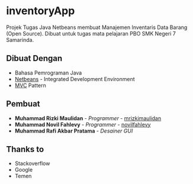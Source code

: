 # inventoryApp
Projek Tugas Java Netbeans membuat Manajemen Inventaris Data Barang (Open Source).
Dibuat untuk tugas mata pelajaran PBO SMK Negeri 7 Samarinda.

## Dibuat Dengan
* Bahasa Pemrograman Java
* [Netbeans](https://netbeans.org/) - Integrated Development Environment
* [MVC](https://id.m.wikipedia.org/wiki/MVC) Pattern

## Pembuat
* **Muhammad Rizki Maulidan** - *Programmer* - [mrizkimaulidan](https://github.com/mrizkimaulidan)
* **Muhammad Novil Fahlevy** - *Programmer* - [novilfahlevy](https://github.com/novilfahlevy)
* **Muhammad Rafi Akbar Pratama** - *Desainer GUI*

## Thanks to
* Stackoverflow
* Google
* Temen
